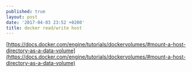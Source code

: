 ```yaml
---
published: true
layout: post
date: '2017-04-03 23:52 +0200'
title: docker read/write host
---
```

[https://docs.docker.com/engine/tutorials/dockervolumes/#mount-a-host-directory-as-a-data-volume](https://docs.docker.com/engine/tutorials/dockervolumes/#mount-a-host-directory-as-a-data-volume)  

